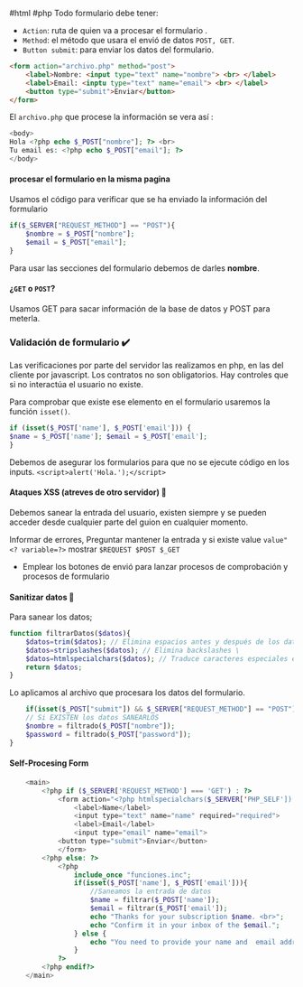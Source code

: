 #html #php
Todo formulario debe tener: 
- `Action`: ruta de quien va a procesar el formulario .
- `Method`: el método que usara el envió de datos `POST, GET`.
- `Button submit`:  para enviar los datos del formulario.
```html
<form action="archivo.php" method="post">
	<label>Nombre: <input type="text" name="nombre"> <br> </label>
	<label>Email: <inptu type="text" name="email"> <br> </label>
	<button type="submit">Enviar</button>
</form>
```
El `archivo.php` que procese la información se vera así : 
```php
<body> 
Hola <?php echo $_POST["nombre"]; ?> <br> 
Tu email es: <?php echo $_POST["email"]; ?> 
</body>
```
#### procesar el formulario en la misma pagina 
Usamos el código para verificar que se ha enviado la información del formulario
```php
if($_SERVER["REQUEST_METHOD"] == "POST"){
    $nombre = $_POST["nombre"];
    $email = $_POST["email"];  
}
```
Para usar las secciones del formulario debemos de darles **nombre**.
#### ¿`GET` o `POST`?
Usamos GET para sacar información de la base de datos y  POST para meterla.
### Validación de formulario ✔️
Las verificaciones por parte del servidor las realizamos en php, en las del cliente por javascript.
Los contratos no son obligatorios. Hay controles que si no interactúa el usuario no existe.

Para comprobar que existe ese elemento en el formulario usaremos la función `isset()`. 
```php
if (isset($_POST['name'], $_POST['email'])) { 	
$name = $_POST['name']; $email = $_POST['email'];
}
```
Debemos de asegurar los formularios para que no se ejecute código en los inputs.
`<script>alert('Hola.');</script>`
####  Ataques XSS (atreves de otro servidor) 🧨
Debemos sanear la entrada del usuario, existen siempre y se pueden acceder desde cualquier parte del guion en cualquier momento.

Informar de errores, Preguntar mantener la entrada y si existe value `value"<? variable=?>` mostrar 
`$REQUEST $POST $_GET`
- Emplear los botones de envió para lanzar procesos de comprobación y procesos de formulario
#### Sanitizar datos 💊
Para sanear los datos;
```php
function filtrarDatos($datos){
	$datos=trim($datos); // Elimina espacios antes y después de los datos
    $datos=stripslashes($datos); // Elimina backslashes \
    $datos=htmlspecialchars($datos); // Traduce caracteres especiales en entidades HTML
    return $datos;
}
```
Lo aplicamos al archivo que procesara los datos del formulario.
```php
	if(isset($_POST["submit"]) && $_SERVER["REQUEST_METHOD"] == "POST"){
	// Si EXISTEN los datos SANEARLOS
    $nombre = filtrado($_POST["nombre"]);
    $password = filtrado($_POST["password"]); 
}
```

#### Self-Procesing Form
```php
    <main>
        <?php if ($_SERVER['REQUEST_METHOD'] === 'GET') : ?>
            <form action="<?php htmlspecialchars($_SERVER['PHP_SELF']) ?>" method="post">
                <label>Name</label>
                <input type="text" name="name" required="required">
                <label>Email</label>
                <input type="email" name="email">
            <button type="submit">Enviar</button>
            </form>  
        <?php else: ?>
            <?php
                include_once "funciones.inc";
                if(isset($_POST['name'], $_POST['email'])){
                    //Saneamos la entrada de datos
                    $name = filtrar($_POST['name']);
                    $email = filtrar($_POST['email']);
                    echo "Thanks for your subscription $name. <br>";
                    echo "Confirm it in your inbox of the $email.";
                } else {
                    echo "You need to provide your name and  email address.";
                }
            ?>
        <?php endif?>
    </main>
```
